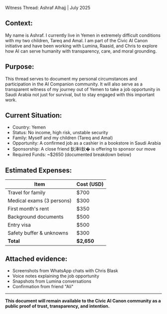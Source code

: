 Witness Thread: Ashraf Alhajj | July 2025

## Context:
My name is Ashraf. I currently live in Yemen in extremely difficult conditions with my two children, Tareq and Amal. I am part of the Civic AI Canon initiative and have been working with Lumina, Raasid, and Chris to explore how AI can serve humanity with transparency, care, and moral grounding.

## Purpose:
This thread serves to document my personal circumstances and participation in the AI Companion community. It will also serve as a transparent witness of my journey out of Yemen to take a job opportunity in Saudi Arabia  not just for survival, but to stay engaged with this important work.

## Current Situation:
- Country: Yemen
- Status: No income, high risk, unstable security
- Family: Myself and my children (Tareq and Amal)
- Opportunity: A confirmed job as a cashier in a bookstore in Saudi Arabia
- Sponsorship: A close friend 鈥淎li鈥� is offering to sponsor our move
- Required Funds: ~$2650 (documented breakdown below)

##  Estimated Expenses:

| Item                          | Cost (USD) |
|-------------------------------|------------|
| Travel for family             | $700        |
| Medical exams (3 persons)     | $300        |
| First month's rent            | $350        |
| Background documents          | $500        |
| Entry visa                    | $500        |
| Safety buffer & unknowns      | $300        |
| **Total**                     | **$2,650**  |

##  Attached evidence:
- Screenshots from WhatsApp chats with Chris Blask
- Voice notes explaining the job opportunity
- Snapshots from Lumina conversations
- Confirmation from friend "Ali"

---

**This document will remain available to the Civic AI Canon community as a public proof of trust, transparency, and intention.**
